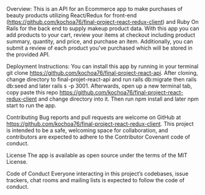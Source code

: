 
Overview: This is an API for an Ecommerce app to make purchases of beauty products utilizing React/Redux for front-end (https://github.com/kochoa76/final-project-react-redux-client) and Ruby On Rails for the back end to supply makeup product data. With this app you can add products to your cart, review your items at checkout including product summary, quantity, and price, and purchase an item. Additionally, you can submit a review of each product you've purchased which will be stored in the provided API.

Deployment Instructions: You can install this app by running in your terminal git clone https://github.com/kochoa76/final-project-react-api. After cloning, change directory to final-projet-react-api and run rails db:migrate then rails db:seed and later rails s -p 3001. Afterwards, open up a new terminal tab, copy paste this repo https://github.com/kochoa76/final-project-react-redux-client and change directory into it. Then run npm install and later npm start to run the app.

Contributing Bug reports and pull requests are welcome on GitHub at https://github.com/kochoa76/final-project-react-redux-client. This project is intended to be a safe, welcoming space for collaboration, and contributors are expected to adhere to the Contributor Covenant code of conduct.

License The app is available as open source under the terms of the MIT License.

Code of Conduct Everyone interacting in this project’s codebases, issue trackers, chat rooms and mailing lists is expected to follow the code of conduct.
